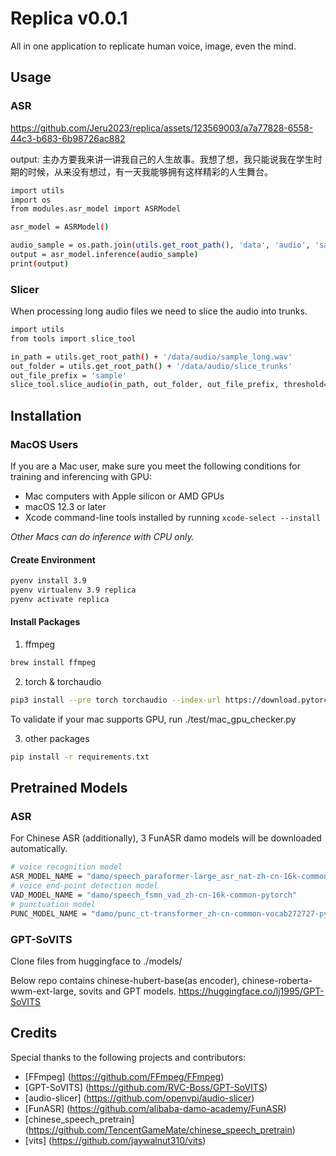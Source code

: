 # Replica v0.0.1

All in one application to replicate human voice, image, even the mind.

## Usage
### ASR
https://github.com/Jeru2023/replica/assets/123569003/a7a77828-6558-44c3-b683-6b98726ac882

output: 主办方要我来讲一讲我自己的人生故事。我想了想，我只能说我在学生时期的时候，从来没有想过，有一天我能够拥有这样精彩的人生舞台。

```bash
import utils
import os
from modules.asr_model import ASRModel

asr_model = ASRModel()

audio_sample = os.path.join(utils.get_root_path(), 'data', 'audio', 'sample_short.wav')
output = asr_model.inference(audio_sample)
print(output)
```
### Slicer
When processing long audio files we need to slice the audio into trunks.
```bash
import utils
from tools import slice_tool

in_path = utils.get_root_path() + '/data/audio/sample_long.wav'
out_folder = utils.get_root_path() + '/data/audio/slice_trunks'
out_file_prefix = 'sample'
slice_tool.slice_audio(in_path, out_folder, out_file_prefix, threshold=-40)
```

## Installation
### MacOS Users
If you are a Mac user, make sure you meet the following conditions for training and inferencing with GPU:

- Mac computers with Apple silicon or AMD GPUs
- macOS 12.3 or later
- Xcode command-line tools installed by running `xcode-select --install`

_Other Macs can do inference with CPU only._

#### Create Environment
```bash
pyenv install 3.9
pyenv virtualenv 3.9 replica
pyenv activate replica
```

#### Install Packages
1. ffmpeg
```bash
brew install ffmpeg
```
2. torch & torchaudio
```bash
pip3 install --pre torch torchaudio --index-url https://download.pytorch.org/whl/nightly/cpu
```
To validate if your mac supports GPU, run ./test/mac_gpu_checker.py

3. other packages
```bash
pip install -r requirements.txt
```

## Pretrained Models
### ASR
For Chinese ASR (additionally), 3 FunASR damo models will be downloaded automatically.
```bash
# voice recognition model
ASR_MODEL_NAME = "damo/speech_paraformer-large_asr_nat-zh-cn-16k-common-vocab8404-pytorch"
# voice end-point detection model
VAD_MODEL_NAME = "damo/speech_fsmn_vad_zh-cn-16k-common-pytorch"
# punctuation model
PUNC_MODEL_NAME = "damo/punc_ct-transformer_zh-cn-common-vocab272727-pytorch"
```
### GPT-SoVITS 
Clone files from huggingface to ./models/

Below repo contains chinese-hubert-base(as encoder), chinese-roberta-wwm-ext-large, sovits and GPT models.
https://huggingface.co/lj1995/GPT-SoVITS


## Credits

Special thanks to the following projects and contributors:

- [FFmpeg] (https://github.com/FFmpeg/FFmpeg)
- [GPT-SoVITS] (https://github.com/RVC-Boss/GPT-SoVITS)
- [audio-slicer] (https://github.com/openvpi/audio-slicer)
- [FunASR] (https://github.com/alibaba-damo-academy/FunASR)
- [chinese_speech_pretrain] (https://github.com/TencentGameMate/chinese_speech_pretrain)
- [vits] (https://github.com/jaywalnut310/vits)
